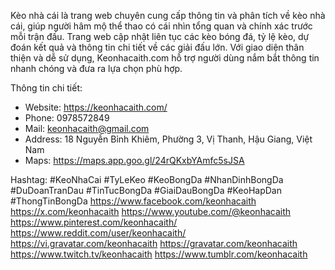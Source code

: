 Kèo nhà cái là trang web chuyên cung cấp thông tin và phân tích về kèo nhà cái, giúp người hâm mộ thể thao có cái nhìn tổng quan và chính xác trước mỗi trận đấu. Trang web cập nhật liên tục các kèo bóng đá, tỷ lệ kèo, dự đoán kết quả và thông tin chi tiết về các giải đấu lớn. Với giao diện thân thiện và dễ sử dụng, Keonhacaith.com hỗ trợ người dùng nắm bắt thông tin nhanh chóng và đưa ra lựa chọn phù hợp. 

Thông tin chi tiết:
- Website: https://keonhacaith.com/ 
- Phone: 0978572849
- Mail: keonhacaith@gmail.com 
- Address: 18 Nguyễn Bỉnh Khiêm, Phường 3, Vị Thanh, Hậu Giang, Việt Nam 
- Maps: https://maps.app.goo.gl/24rQKxbYAmfc5sJSA 

Hashtag: #KeoNhaCai #TyLeKeo #KeoBongDa #NhanDinhBongDa #DuDoanTranDau #TinTucBongDa #GiaiDauBongDa #KeoHapDan #ThongTinBongDa
https://www.facebook.com/keonhacaith
https://x.com/keonhacaith
https://www.youtube.com/@keonhacaith
https://www.pinterest.com/keonhacaith/
https://www.reddit.com/user/keonhacaith/
https://vi.gravatar.com/keonhacaith
https://gravatar.com/keonhacaith
https://www.twitch.tv/keonhacaith
https://www.tumblr.com/keonhacaith